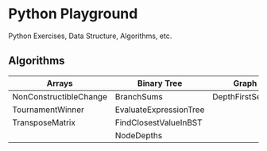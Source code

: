 # Python Playground

Python Exercises, Data Structure, Algorithms, etc.

## Algorithms 

| Arrays                 | Binary Tree            | Graph            | Strings |
|------------------------|------------------------|------------------|---------|
| NonConstructibleChange | BranchSums             | DepthFirstSearch |         |
| TournamentWinner       | EvaluateExpressionTree |                  |         |
| TransposeMatrix        | FindClosestValueInBST  |                  |         |
|                        | NodeDepths             |                  |         |
